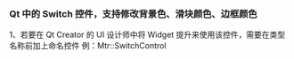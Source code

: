 ### Qt 中的 Switch 控件，支持修改背景色、滑块颜色、边框颜色

1、若要在 Qt Creator 的 UI 设计师中将 Widget 提升来使用该控件，需要在类型名称前加上命名控件 例：Mtr::SwitchControl
